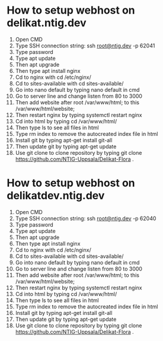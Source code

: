 # How to setup webhost on delikat.ntig.dev

1. Open CMD
2. Type SSH connection string: ssh root@ntig.dev -p 62041
3. Type password
4. Type apt update
5. Then apt upgrade
6. Then type apt install nginx
7. Cd to nginx with cd /etc/nginx/
8. Cd to sites-available with cd sites-available/
9. Go into nano default by typing nano default in cmd
10. Go to server line and change listen from 80 to 3000
11. Then add website after root /var/www/html; to this /var/www/html/website;
12. Then restart nginx by typing systemctl restart nginx
13. Cd into html by typing cd /var/www/html/
14. Then type ls to see all files in html
15. Type rm index to remove the autocreated index file in html
16. Install git by typing apt-get install git-all
17. Then update git by typing apt-get update
18. Use git clone to clone repository by typing git clone https://github.com/NTIG-Uppsala/Delikat-Flora .

# How to setup webhost on delikatdev.ntig.dev

1. Open CMD
2. Type SSH connection string: ssh root@ntig.dev -p 62040
3. Type password
4. Type apt update
5. Then apt upgrade
6. Then type apt install nginx
7. Cd to nginx with cd /etc/nginx/
8. Cd to sites-available with cd sites-available/
9. Go into nano default by typing nano default in cmd
10. Go to server line and change listen from 80 to 3000
11. Then add website after root /var/www/html; to this /var/www/html/website;
12. Then restart nginx by typing systemctl restart nginx
13. Cd into html by typing cd /var/www/html/
14. Then type ls to see all files in html
15. Type rm index to remove the autocreated index file in html
16. Install git by typing apt-get install git-all
17. Then update git by typing apt-get update
18. Use git clone to clone repository by typing git clone https://github.com/NTIG-Uppsala/Delikat-Flora .
